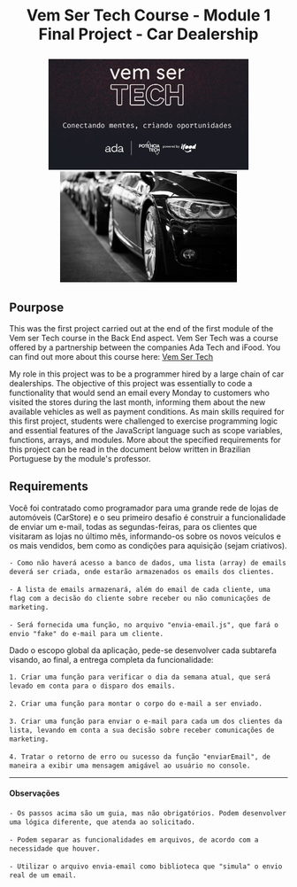 # <p align="center"> Vem Ser Tech Course - Module 1 Final Project - Car Dealership </p>

<p align="center">
<img src="VemSerTech.jpg"  alt="VemSerTech" height="200px align="left" />
<img src="cardealership.jpg"  alt="cardealership" height="200px align="right"/>
</p>

## Pourpose 

This was the first project carried out at the end of the first module of the Vem ser Tech course in the Back End aspect. Vem Ser Tech was a course offered by a partnership between the companies Ada Tech and iFood. You can find out more about this course here: <a href="https://ada.tech/sou-aluno/programas/ifood-vem-ser-tech">Vem Ser Tech</a>

My role in this project was to be a programmer hired by a large chain of car dealerships. The objective of this project was essentially to code a functionality that would send an email every Monday to customers who visited the stores during the last month, informing them about the new available vehicles as well as payment conditions. As main skills required for this first project, students were challenged to exercise programming logic and essential features of the JavaScript language such as scope variables, functions, arrays, and modules.
More about the specified requirements for this project can be read in the document below written in Brazilian Portuguese by the module's professor.

## Requirements

Você foi contratado como programador para uma grande rede de lojas de automóveis (CarStore) e o seu primeiro desafio é construir a funcionalidade de enviar um e-mail, todas as segundas-feiras, para os clientes que visitaram as lojas no último mês, informando-os sobre os novos veículos e os mais vendidos, bem como as condições para aquisição (sejam criativos).

    - Como não haverá acesso a banco de dados, uma lista (array) de emails deverá ser criada, onde estarão armazenados os emails dos clientes.

    - A lista de emails armazenará, além do email de cada cliente, uma flag com a decisão do cliente sobre receber ou não comunicações de marketing.

    - Será fornecida uma função, no arquivo "envia-email.js", que fará o envio "fake" do e-mail para um cliente.

Dado o escopo global da aplicação, pede-se desenvolver cada subtarefa visando, ao final, a entrega completa da funcionalidade:

    1. Criar uma função para verificar o dia da semana atual, que será levado em conta para o disparo dos emails.

    2. Criar uma função para montar o corpo do e-mail a ser enviado.

    3. Criar uma função para enviar o e-mail para cada um dos clientes da lista, levando em conta a sua decisão sobre receber comunicações de marketing.

    4. Tratar o retorno de erro ou sucesso da função "enviarEmail", de maneira a exibir uma mensagem amigável ao usuário no console.

---

#### Observações

    - Os passos acima são um guia, mas não obrigatórios. Podem desenvolver uma lógica diferente, que atenda ao solicitado.

    - Podem separar as funcionalidades em arquivos, de acordo com a necessidade que houver.

    - Utilizar o arquivo envia-email como biblioteca que "simula" o envio real de um email.
